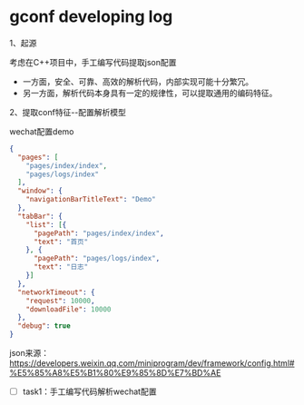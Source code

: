 # gconf developing log

1、起源

考虑在C++项目中，手工编写代码提取json配置
- 一方面，安全、可靠、高效的解析代码，内部实现可能十分繁冗。
- 另一方面，解析代码本身具有一定的规律性，可以提取通用的编码特征。

2、提取conf特征--配置解析模型

wechat配置demo

```json
{
  "pages": [
    "pages/index/index",
    "pages/logs/index"
  ],
  "window": {
    "navigationBarTitleText": "Demo"
  },
  "tabBar": {
    "list": [{
      "pagePath": "pages/index/index",
      "text": "首页"
    }, {
      "pagePath": "pages/logs/index",
      "text": "日志"
    }]
  },
  "networkTimeout": {
    "request": 10000,
    "downloadFile": 10000
  },
  "debug": true
}
```
json来源：https://developers.weixin.qq.com/miniprogram/dev/framework/config.html#%E5%85%A8%E5%B1%80%E9%85%8D%E7%BD%AE

- [ ] task1：手工编写代码解析wechat配置



